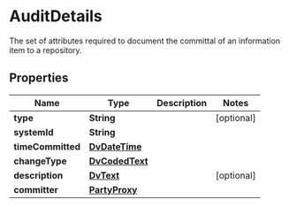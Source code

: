 

# AuditDetails

The set of attributes required to document the committal of an information item to a repository.

## Properties

| Name | Type | Description | Notes |
|------------ | ------------- | ------------- | -------------|
|**type** | **String** |  |  [optional] |
|**systemId** | **String** |  |  |
|**timeCommitted** | [**DvDateTime**](DvDateTime.md) |  |  |
|**changeType** | [**DvCodedText**](DvCodedText.md) |  |  |
|**description** | [**DvText**](DvText.md) |  |  [optional] |
|**committer** | [**PartyProxy**](PartyProxy.md) |  |  |



